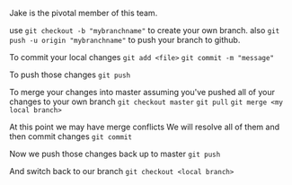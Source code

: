 Jake is the pivotal member of this team.

use `git checkout -b "mybranchname"` to create your own branch.
also `git push -u origin "mybranchname"`  to push your branch to github.

To commit your local changes
`git add <file>`
`git commit -m "message"`

To push those changes
`git push`

To merge your changes into master assuming you've pushed all of your changes to your own branch
`git checkout master`
`git pull`
`git merge <my local branch>`

At this point we may have merge conflicts
We will resolve all of them and then commit changes
`git commit`

Now we push those changes back up to master
`git push`

And switch back to our branch
`git checkout <local branch>`

